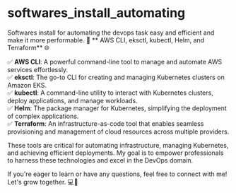 # softwares_install_automating
Softwares install for automating the devops task easy and efficient and make it more performable.
🚀 ** AWS CLI, eksctl, kubectl, Helm, and Terraform** 🌐  

✅ **AWS CLI**: A powerful command-line tool to manage and automate AWS services effortlessly.  
✅ **eksctl**: The go-to CLI for creating and managing Kubernetes clusters on Amazon EKS.  
✅ **kubectl**: A command-line utility to interact with Kubernetes clusters, deploy applications, and manage workloads.  
✅ **Helm**: The package manager for Kubernetes, simplifying the deployment of complex applications.  
✅ **Terraform**: An infrastructure-as-code tool that enables seamless provisioning and management of cloud resources across multiple providers.  

These tools are critical for automating infrastructure, managing Kubernetes, and achieving efficient deployments. My goal is to empower professionals to harness these technologies and excel in the DevOps domain.  

If you're eager to learn or have any questions, feel free to connect with me! Let's grow together. 💻🌟  
